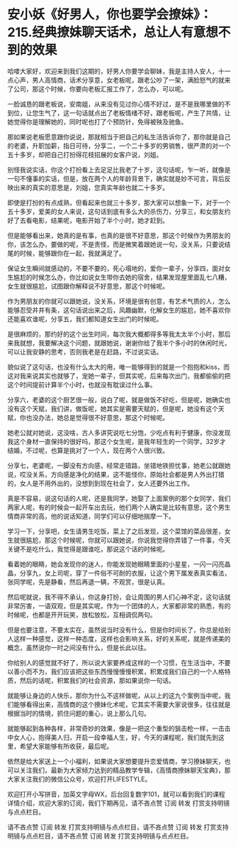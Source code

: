 # 安小妖《好男人，你也要学会撩妹》：215.经典撩妹聊天话术，总让人有意想不到的效果

哈喽大家好，欢迎来到我们这期的，好男人你要学会聊妹，我是主持人安人，十一点心声，男人高情商，话术分享意，女老板呢，跟老公吵了一架，满脸怒气的就来了公司，那这个时候，你要向老板汇报工作了，怎么办，可以呢。

一脸诚恳的跟老板说，安南姐，从来没有见过你心情不好过，是不是我哪里做的不到位，让您生气了，这一句话就点出了老板情绪不好，跟老板呢，产生了共情，让她觉得你是理解她的，同时呢也打了个预防针，免得被殃及驰鱼。

那如果说老板愿意跟你说说，那就相当于把自己的私生活告诉你了，那你就是自己的老婆，升职加薪，指日可待，分享二，一个二十多岁的男销售，很严肃的对一个五十多岁，却把自己打扮得花枝招展的女客户说，刘姐。

别怪我说实话，你这个打扮看上去足足比我老了十岁，这句话呢，乍一听，就像是一句不懂事的实话，但是，放在两个人的年龄背景下，确实就是妙不可言，背后反映出来的真实的意思是，刘姐，您真实年龄也就二十多岁。

即使是打扮的有点成熟，但看起来也就三十多岁，那大家可以想象一下，对于一个五十多岁，爱美的女人来说，这句话到底有多么大的杀伤力，分享三，和女朋友约好了去看电影，结果呢，电影开始了半个小时，她才赶到。

但是能够看出来，她真的是有事，也真的是很不好意思，那这个时候作为男朋友的你，该怎么办，要做的呢，不是责怪，而是微笑着跟她说一句，没关系，只要说结尾的时候，能够跟你在一起，我就满足了。

保证女生瞬间就感动的，不要不要的，死心塌地的，爱你一辈子，分享四，面对女生尴尬的时候怎么办，你比如说女生带你去她的宿舍，结果发现屋里面乱七八糟，女生就很尴尬，试图跟你解释说不好意思，那这个时候呢。

作为男朋友的你就可以跟她说，没关系，环境是很有创意，有艺术气质的人，怎么能够忍受井井有条，这句话说出来之后，风趣幽默，化解女生的尴尬，她不喜欢你还能喜欢谁呢，分享五，我们都知道女生出门的时候呢。

是很麻烦的，那约好的这个出生时间，每次我大概都得多等我太太半个小时，那后来我就想，我要解决这个问题，就跟她说，谢谢你给了我半个多小时的休闲时光，可以让我安静的思考，否则我老是在赶路，不过说实话。

貌似说了这句话，也没有什么太大的用，唯一能够得到的就是一个抱抱和kiss，而这对我来说其实也就够了，宠她一辈子，但其实呢，后来每次出门，我都偷偷的把这个时间提前计算半个小时，也就没有耽误过什么事。

分享六，老婆的这个厨艺很一般，说白了呢，就是做饭不好吃，但是呢，她确实也没有这个天赋，我们讲，做饭呢，她其实是需要天赋的，但是呢，她没有这个天赋，你也没办法，她总是觉得很不好意思，那这个时候呢。

她老公就对她说，这没啥，古人多讲究说吃七分饱，少吃点有利于健康，你没发现我这个身材一直保持的很好吗，那这个女生呢，是我年轻生的一个同学，32岁才结婚，不过呢，也算是挑对了一个人，现在两个人很兴致。

分享七，老婆呢，一脚没有方向感，经常走错路，坐错地铁担忧事，她老公就跟她说，哎没关系，方向感是净化的结果，这不能怪你，原始社会都是男人外出打猎的，女人是不用外出的，没想到到现在社会了，女人还要外出工作。

真是不容易，说这句话的人呢，还是我同学，她娶了上面案例的那个女同学，我们两家人呢，有的时候会一起开车出去玩，他们两个人确实是比较有意思，这个男生情商非常的高，他的说话知道，同学们可以仔细地揣摩一下。

学习一下，分享吧，女生请男生吃饭，菜上了之后发现，这个菜馆的菜品很差，女生就很尴尬，那这个时候呢，你就可以跟她说，你说我觉得你弄错了一件事，今天关键不是吃什么，我觉得是跟谁吃，那说这个话的时候呢。

看着她的眼睛，她会发现你的迷人，你能发现她眼睛里面的小星星，一闪一闪亮晶晶，分享九，女上司呢，穿了一件俗不可耐的衣服，让这个男下属发表真实看法，张同学呢，先是静看，然后再退一辆，不观赏，很是认真。

然后呢就说，我不得不承认，你这身打扮，会让周围的男人们心神不定，这句话就非常厉害，一语双观，但是其实呢，作为一个团体的人，大家都非常的熟悉，有的时候呢，也都是开开玩笑，放松放松，互相调侃两句。

但是也要注意，不要太实在，虽然说当时没有什么，但是你时间长了，你总是给别人这样一种感觉，这样一种态度，这样也会影响关系，好的关系呢，就是传递美的概念，虽然说你一时之间没有什么，但是长此以往。

你给别人的感觉就不好了，所以说大家要养成这样的一个习惯，在生活当中，不要以善小而不为，我们应该把这些东西慢慢慢慢积累，积累成我们自己的一个人格特质，然后的话呢，积累我们的社会资源，那如果说你一句话。

就能够让身边的人快乐，那你为什么不这样做呢，从以上的这九个案例当中呢，我们能够看得出来，高情商的这个撩妹化术呢，它其实不需要大家说很多，往往就是根据当时的情境，抓住问题的重心，说上那么几句。

就能够起到各种各样，非常奇妙的效果，像是一把这个重型的狙击枪一样，一击击中女人心，抱得美人归，开启一段幸福人生，好，今天的课程呢，我们就先到这里，希望大家能够有所收获，最后呢。

依然是给大家送上一个小福利，如果说大家想要提升恋爱情商，学习撩妹聊天，也可以关注我们，最新为大家倾力达到的精品教学专辑，《高情商撩妹聊天宝典》，那大家关注我们的微信公众号，欢迎打开LIFESTYLE。

欢迎打开小写拼音，加英文字母WX，后台回复数字101，就可以看到我们的课程详情介绍，欢迎大家的订阅，我们下期再见，请不吝点赞 订阅 转发 打赏支持明镜与点点栏目。

请不吝点赞 订阅 转发 打赏支持明镜与点点栏目，请不吝点赞 订阅 转发 打赏支持明镜与点点栏目，请不吝点赞 订阅 转发 打赏支持明镜与点点栏目。